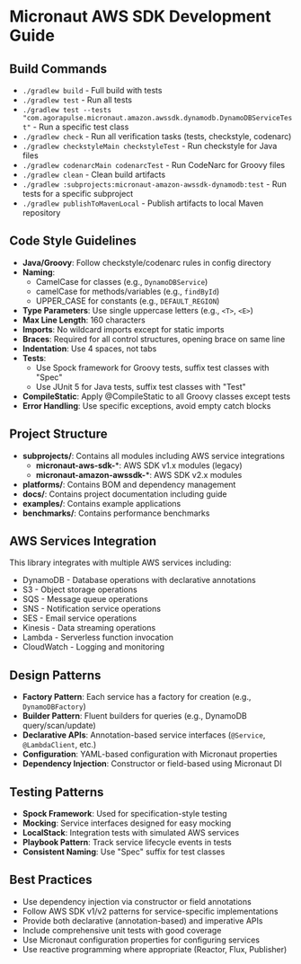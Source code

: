 # Micronaut AWS SDK Development Guide

## Build Commands
- `./gradlew build` - Full build with tests
- `./gradlew test` - Run all tests
- `./gradlew test --tests "com.agorapulse.micronaut.amazon.awssdk.dynamodb.DynamoDBServiceTest"` - Run a specific test class
- `./gradlew check` - Run all verification tasks (tests, checkstyle, codenarc)
- `./gradlew checkstyleMain checkstyleTest` - Run checkstyle for Java files
- `./gradlew codenarcMain codenarcTest` - Run CodeNarc for Groovy files
- `./gradlew clean` - Clean build artifacts
- `./gradlew :subprojects:micronaut-amazon-awssdk-dynamodb:test` - Run tests for a specific subproject
- `./gradlew publishToMavenLocal` - Publish artifacts to local Maven repository

## Code Style Guidelines
- **Java/Groovy**: Follow checkstyle/codenarc rules in config directory
- **Naming**: 
  - CamelCase for classes (e.g., `DynamoDBService`)
  - camelCase for methods/variables (e.g., `findById`)
  - UPPER_CASE for constants (e.g., `DEFAULT_REGION`)
- **Type Parameters**: Use single uppercase letters (e.g., `<T>`, `<E>`)
- **Max Line Length**: 160 characters
- **Imports**: No wildcard imports except for static imports
- **Braces**: Required for all control structures, opening brace on same line
- **Indentation**: Use 4 spaces, not tabs
- **Tests**: 
  - Use Spock framework for Groovy tests, suffix test classes with "Spec"
  - Use JUnit 5 for Java tests, suffix test classes with "Test"
- **CompileStatic**: Apply @CompileStatic to all Groovy classes except tests
- **Error Handling**: Use specific exceptions, avoid empty catch blocks

## Project Structure
- **subprojects/**: Contains all modules including AWS service integrations
  - **micronaut-aws-sdk-***: AWS SDK v1.x modules (legacy)
  - **micronaut-amazon-awssdk-***: AWS SDK v2.x modules
- **platforms/**: Contains BOM and dependency management
- **docs/**: Contains project documentation including guide
- **examples/**: Contains example applications
- **benchmarks/**: Contains performance benchmarks

## AWS Services Integration
This library integrates with multiple AWS services including:
- DynamoDB - Database operations with declarative annotations
- S3 - Object storage operations
- SQS - Message queue operations
- SNS - Notification service operations
- SES - Email service operations
- Kinesis - Data streaming operations
- Lambda - Serverless function invocation
- CloudWatch - Logging and monitoring

## Design Patterns
- **Factory Pattern**: Each service has a factory for creation (e.g., `DynamoDBFactory`)
- **Builder Pattern**: Fluent builders for queries (e.g., DynamoDB query/scan/update)
- **Declarative APIs**: Annotation-based service interfaces (`@Service`, `@LambdaClient`, etc.)
- **Configuration**: YAML-based configuration with Micronaut properties
- **Dependency Injection**: Constructor or field-based using Micronaut DI

## Testing Patterns
- **Spock Framework**: Used for specification-style testing
- **Mocking**: Service interfaces designed for easy mocking
- **LocalStack**: Integration tests with simulated AWS services
- **Playbook Pattern**: Track service lifecycle events in tests
- **Consistent Naming**: Use "Spec" suffix for test classes

## Best Practices
- Use dependency injection via constructor or field annotations
- Follow AWS SDK v1/v2 patterns for service-specific implementations
- Provide both declarative (annotation-based) and imperative APIs
- Include comprehensive unit tests with good coverage
- Use Micronaut configuration properties for configuring services
- Use reactive programming where appropriate (Reactor, Flux, Publisher)